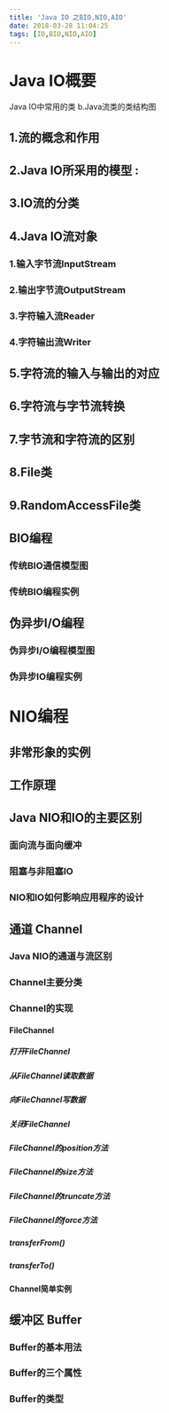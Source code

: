 ```yaml
---
title: 'Java IO 之BIO,NIO,AIO'
date: 2018-03-28 11:04:25
tags: [IO,BIO,NIO,AIO]
---
```

# Java IO概要
Java IO中常用的类
b.Java流类的类结构图
## 1.流的概念和作用
## 2.Java IO所采用的模型  :
## 3.IO流的分类
## 4.Java IO流对象
### 1.输入字节流InputStream
### 2.输出字节流OutputStream
### 3.字符输入流Reader
### 4.字符输出流Writer
## 5.字符流的输入与输出的对应
## 6.字符流与字节流转换
## 7.字节流和字符流的区别
## 8.File类
## 9.RandomAccessFile类
## BIO编程
### 传统BIO通信模型图
### 传统BIO编程实例
## 伪异步I/O编程
### 伪异步I/O编程模型图
### 伪异步IO编程实例
# NIO编程
## 非常形象的实例
## 工作原理
## Java NIO和IO的主要区别
### 面向流与面向缓冲
### 阻塞与非阻塞IO
### NIO和IO如何影响应用程序的设计
## 通道 Channel
### Java NIO的通道与流区别
### Channel主要分类
### Channel的实现
#### FileChannel
##### 打开FileChannel
##### 从FileChannel读取数据
##### 向FileChannel写数据
##### 关闭FileChannel
##### FileChannel的position方法
##### FileChannel的size方法
##### FileChannel的truncate方法
##### FileChannel的force方法
##### transferFrom()
##### transferTo()
#### Channel简单实例
## 缓冲区 Buffer
### Buffer的基本用法
### Buffer的三个属性
### Buffer的类型

